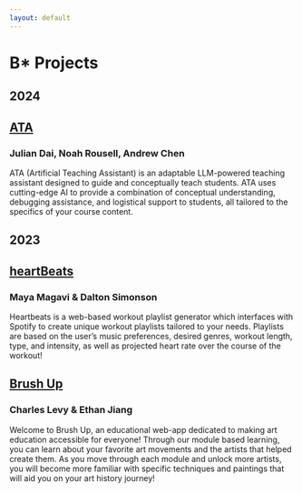 ```yaml
---
layout: default
---
```


# B* Projects

## 2024

## [ATA](https://talktoata.com)
### Julian Dai, Noah Rousell, Andrew Chen
ATA (Artificial Teaching Assistant) is an adaptable LLM-powered teaching assistant designed to guide and conceptually teach students.  ATA uses cutting-edge AI to provide a combination of conceptual understanding, debugging assistance, and logistical support to students, all tailored to the specifics of your course content.

## 2023

## [heartBeats](https://heartbeatsapp.netlify.app/)
### Maya Magavi & Dalton Simonson

Heartbeats is a web-based workout playlist generator which interfaces with Spotify to create unique workout playlists tailored to your needs. Playlists are based on the user’s music preferences, desired genres, workout length, type, and intensity, as well as projected heart rate over the course of the workout!

## [Brush Up](https://brush-up.netlify.app/)
### Charles Levy & Ethan Jiang

Welcome to Brush Up, an educational web-app dedicated to making art education accessible for everyone! Through our module based learning, you can learn about your favorite art movements and the artists that helped create them. As you move through each module and unlock more artists, you will become more familiar with specific techniques and paintings that will aid you on your art history journey!


